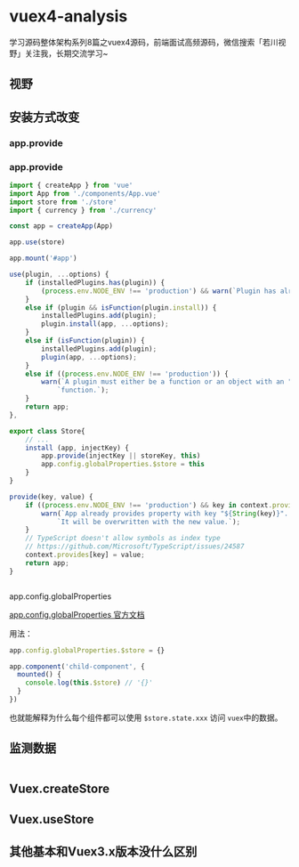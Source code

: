 # vuex4-analysis

学习源码整体架构系列8篇之vuex4源码，前端面试高频源码，微信搜索「若川视野」关注我，长期交流学习~

## 视野

## 安装方式改变

### app.provide


### app.provide

```js
import { createApp } from 'vue'
import App from './components/App.vue'
import store from './store'
import { currency } from './currency'

const app = createApp(App)

app.use(store)

app.mount('#app')
```

```js
use(plugin, ...options) {
    if (installedPlugins.has(plugin)) {
        (process.env.NODE_ENV !== 'production') && warn(`Plugin has already been applied to target app.`);
    }
    else if (plugin && isFunction(plugin.install)) {
        installedPlugins.add(plugin);
        plugin.install(app, ...options);
    }
    else if (isFunction(plugin)) {
        installedPlugins.add(plugin);
        plugin(app, ...options);
    }
    else if ((process.env.NODE_ENV !== 'production')) {
        warn(`A plugin must either be a function or an object with an "install" ` +
            `function.`);
    }
    return app;
},
```

```js
export class Store{
    // ...
    install (app, injectKey) {
        app.provide(injectKey || storeKey, this)
        app.config.globalProperties.$store = this
    }
}
```

```js
provide(key, value) {
    if ((process.env.NODE_ENV !== 'production') && key in context.provides) {
        warn(`App already provides property with key "${String(key)}". ` +
            `It will be overwritten with the new value.`);
    }
    // TypeScript doesn't allow symbols as index type
    // https://github.com/Microsoft/TypeScript/issues/24587
    context.provides[key] = value;
    return app;
}
```

```js
```

app.config.globalProperties

[app.config.globalProperties 官方文档](https://v3.cn.vuejs.org/api/application-config.html#globalproperties)

用法：

```js
app.config.globalProperties.$store = {}

app.component('child-component', {
  mounted() {
    console.log(this.$store) // '{}'
  }
})
```

也就能解释为什么每个组件都可以使用 `$store.state.xxx` 访问 `vuex`中的数据。

## 监测数据

```js

```

## Vuex.createStore

## Vuex.useStore

## 其他基本和Vuex3.x版本没什么区别